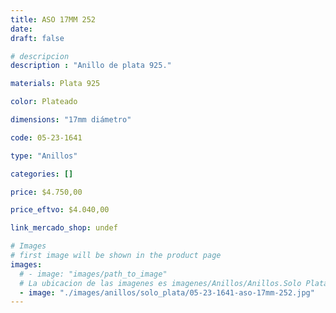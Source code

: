 ```yaml
---
title: ASO 17MM 252
date: 
draft: false

# descripcion
description : "Anillo de plata 925."

materials: Plata 925

color: Plateado

dimensions: "17mm diámetro"

code: 05-23-1641

type: "Anillos"

categories: []

price: $4.750,00

price_eftvo: $4.040,00

link_mercado_shop: undef

# Images
# first image will be shown in the product page
images:
  # - image: "images/path_to_image"
  # La ubicacion de las imagenes es imagenes/Anillos/Anillos.Solo Plata/05-23-1641-aso-17mm-252
  - image: "./images/anillos/solo_plata/05-23-1641-aso-17mm-252.jpg"
---
```

